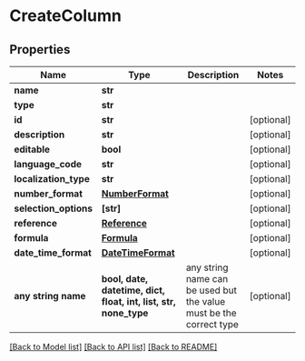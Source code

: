 # CreateColumn


## Properties
Name | Type | Description | Notes
------------ | ------------- | ------------- | -------------
**name** | **str** |  | 
**type** | **str** |  | 
**id** | **str** |  | [optional] 
**description** | **str** |  | [optional] 
**editable** | **bool** |  | [optional] 
**language_code** | **str** |  | [optional] 
**localization_type** | **str** |  | [optional] 
**number_format** | [**NumberFormat**](NumberFormat.md) |  | [optional] 
**selection_options** | **[str]** |  | [optional] 
**reference** | [**Reference**](Reference.md) |  | [optional] 
**formula** | [**Formula**](Formula.md) |  | [optional] 
**date_time_format** | [**DateTimeFormat**](DateTimeFormat.md) |  | [optional] 
**any string name** | **bool, date, datetime, dict, float, int, list, str, none_type** | any string name can be used but the value must be the correct type | [optional]

[[Back to Model list]](../README.md#documentation-for-models) [[Back to API list]](../README.md#documentation-for-api-endpoints) [[Back to README]](../README.md)


